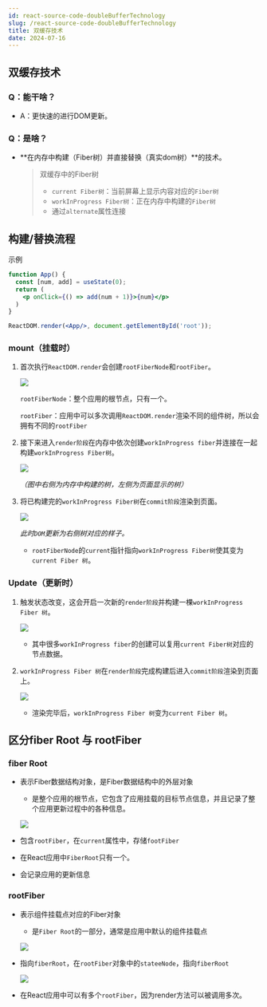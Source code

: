 ```yaml
---
id: react-source-code-doubleBufferTechnology
slug: /react-source-code-doubleBufferTechnology
title: 双缓存技术
date: 2024-07-16
---
```


## 双缓存技术

### Q：能干啥？ 

* A：更快速的进行DOM更新。 

### Q：是啥？

* **在内存中构建（Fiber树）并直接替换（真实dom树）**的技术。

  >双缓存中的Fiber树
  >
  >* `current Fiber树`：当前屏幕上显示内容对应的`Fiber树`
  >* `workInProgress Fiber树`：正在内存中构建的`Fiber树`
  >* 通过`alternate`属性连接

## 构建/替换流程

示例

````jsx
function App() {
  const [num, add] = useState(0);
  return (
    <p onClick={() => add(num + 1)}>{num}</p>
  )
}

ReactDOM.render(<App/>, document.getElementById('root'));
````

### mount（挂载时）

1. 首次执行`ReactDOM.render`会创建`rootFiberNode`和`rootFiber`。

   ![](https://p1-jj.byteimg.com/tos-cn-i-t2oaga2asx/gold-user-assets/2020/6/29/172ff7ddc57ebe26~tplv-t2oaga2asx-jj-mark:3024:0:0:0:q75.awebp)

   `rootFiberNode`：整个应用的根节点，只有一个。

   `rootFiber`：应用中可以多次调用`ReactDOM.render`渲染不同的组件树，所以会拥有不同的`rootFiber`

2. 接下来进入`render阶段`在内存中依次创建`workInProgress fiber`并连接在一起构建`workInProgress Fiber树`。

   ![](https://p1-jj.byteimg.com/tos-cn-i-t2oaga2asx/gold-user-assets/2020/6/29/172ff7e5678681c7~tplv-t2oaga2asx-jj-mark:3024:0:0:0:q75.awebp)

   *（图中右侧为内存中构建的树，左侧为页面显示的树）*

3. 将已构建完的`workInProgress Fiber树`在`commit阶段`渲染到页面。

   ![](https://p1-jj.byteimg.com/tos-cn-i-t2oaga2asx/gold-user-assets/2020/6/29/172ff7ec95a71fdc~tplv-t2oaga2asx-jj-mark:3024:0:0:0:q75.awebp)

   *此时`DOM`更新为右侧树对应的样子。*

   * `rootFiberNode`的`current`指针指向`workInProgress Fiber树`使其变为`current Fiber 树`。

### Update（更新时）

1. 触发状态改变，这会开启一次新的`render阶段`并构建一棵`workInProgress Fiber 树`。

   ![](https://p1-jj.byteimg.com/tos-cn-i-t2oaga2asx/gold-user-assets/2020/6/29/172ff7f358e3a004~tplv-t2oaga2asx-jj-mark:3024:0:0:0:q75.awebp)

   * 其中很多`workInProgress fiber`的创建可以复用`current Fiber树`对应的节点数据。

2. `workInProgress Fiber 树`在`render阶段`完成构建后进入`commit阶段`渲染到页面上。

   ![](https://p1-jj.byteimg.com/tos-cn-i-t2oaga2asx/gold-user-assets/2020/6/29/172ff7ffbecaf9e5~tplv-t2oaga2asx-jj-mark:3024:0:0:0:q75.awebp)

   * 渲染完毕后，`workInProgress Fiber 树`变为`current Fiber 树`。

## 区分fiber Root 与 rootFiber

### fiber Root

* 表示Fiber数据结构对象，是Fiber数据结构中的外层对象

  * 是整个应用的根节点，它包含了应用挂载的目标节点信息，并且记录了整个应用更新过程中的各种信息。


  ![](https://gitee.com/lao-jiawei/photo-gallery/raw/master/images/react/fiberRoot-1.jfif)

* 包含`rootFiber`，在`current`属性中，存储`footFiber`

* 在React应用中`FiberRoot`只有一个。

* 会记录应用的更新信息

### rootFiber

* 表示组件挂载点对应的Fiber对象

  * 是`Fiber Root`的一部分，通常是应用中默认的组件挂载点
  
  ![](https://gitee.com/lao-jiawei/photo-gallery/raw/master/images/react/fiberRoot-3.jfif)

* 指向`fiberRoot`，在`rootFiber`对象中的`stateeNode`，指向`fiberRoot`

  ![](https://gitee.com/lao-jiawei/photo-gallery/raw/master/images/react/fiberRoot-2.jfif)

* 在React应用中可以有多个`rootFiber`，因为render方法可以被调用多次。

